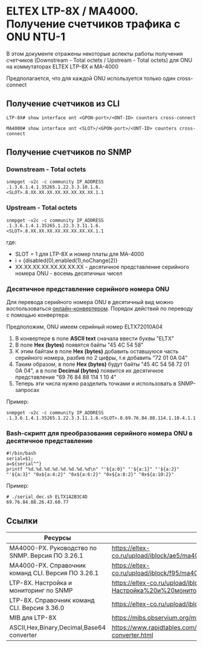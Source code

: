 # ELTEX LTP-8X / MA4000. Получение счетчиков трафика с ONU NTU-1

В этом документе отражены некоторые аспекты работы получения счетчиков (Downstream - Total octets / Upstream - Total octets) для ONU на коммутаторах ELTEX LTP-8X и MA-4000

Предполагается, что для каждой ONU используется только один cross-connect

## Получение счетчиков из CLI
```
LTP-8X# show interface ont <GPON-port>/<ONT-ID> counters cross-connect
```
```
MA4000# show interface ont <SLOT>/<GPON-port>/<ONT-ID> counters cross-connect
```


## Получение счетчиков по SNMP

### Downstream - Total octets
```
snmpget -v2c -c community IP_ADDRESS .1.3.6.1.4.1.35265.1.22.3.3.10.1.6.<SLOT>.8.XX.XX.XX.XX.XX.XX.XX.XX.1.1
```
### Upstream - Total octets
```
snmpget -v2c -c community IP_ADDRESS .1.3.6.1.4.1.35265.1.22.3.3.11.1.6.<SLOT>.8.XX.XX.XX.XX.XX.XX.XX.XX.1.1
```

где:
* SLOT = 1 для LTP-8X и номер платы для MA-4000
* i =  {disabled(0),enabled(1),noChange(2)}
* XX.XX.XX.XX.XX.XX.XX.XX - десятичное представление серийного номера ONU - восемь десятичных чисел

### Десятичное представление серийного номера ONU
Для перевода серийного номера ONU в десятичный вид можно воспользоваться [онлайн-конвертером](https://www.rapidtables.com/convert/number/ascii-hex-bin-dec-converter.html).
Порядок действий по переводу с помощью конвертера:

Предположим, ONU имеем серийный номер ELTX72010A04
1) В конвертере в поле __ASCII text__ сначала ввести буквы "ELTX"
2) В поле __Hex (bytes)__ появятся байты "45 4C 54 58"
3) К этим байтам в поле __Hex (bytes)__ добавить оставшуюся часть серийного номера, разбив по 2 цифры, т.е добавить "72 01 0A 04"
4) Таким образом, в поле __Hex (bytes)__ будут байты "45 4C 54 58 72 01 0A 04", а в поле __Decimal (bytes)__ появится их десятичное представление "69 76 84 88 114 1 10 4"
5) Теперь эти числа нужно разделить точками и использовать в SNMP-запросах

Пример:
```
snmpget -v2c -c community IP_ADDRESS .1.3.6.1.4.1.35265.1.22.3.3.11.1.6.<SLOT>.8.69.76.84.88.114.1.10.4.1.1
```
### Bash-скрипт для преобразования серийного номера ONU в десятичное представление
```
#!/bin/bash
serial=$1; 
a=${serial^^}
printf "%d.%d.%d.%d.%d.%d.%d.%d\n" "'${a:0}" "'${a:1}" "'${a:2}" "'${a:3}" "0x${a:4:2}" "0x${a:6:2}" "0x${a:8:2}" "0x${a:10:2}"
```
Пример:
```
# ./serial_dec.sh ELTX1A2B3C4D
69.76.84.88.26.43.60.77
```


## Ссылки

| Ресурсы | Ссылка |
| ------ | ------ |
| МА4000-РХ. Руководство по SNMP. Версия ПО 3.26.1 | https://eltex-co.ru/upload/iblock/ae5/ma4000_nastroyka_i_monitoring_po_snmp.pdf |
| MA4000-PX. Справочник команд CLI. Версия ПО 3.26.1 | https://eltex-co.ru/upload/iblock/f95/ma4000_spravochnik_komand_cli_3_26_1.pdf |
| LTP-8X. Настройка и мониторинг по SNMP | https://eltex-co.ru/upload/iblock/c5e/Настройка%20и%20мониторинг%20OLT%20по%20SNMP%203.36.0.pdf |
| LTP-8X. Справочник команд CLI. Версия 3.36.0 | https://eltex-co.ru/upload/iblock/fc0/LTP-X%20CLI%203.36.0.pdf |
| MIB для LTP-8X | https://mibs.observium.org/mib/ELTEX-LTP8X/# |
| ASCII,Hex,Binary,Decimal,Base64 converter | https://www.rapidtables.com/convert/number/ascii-hex-bin-dec-converter.html |

